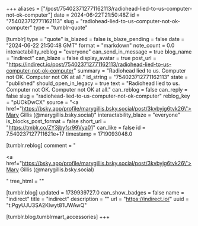+++
aliases = ["/post/754023712771162113/radiohead-lied-to-us-computer-not-ok-computer"]
date = 2024-06-22T21:50:48Z
id = "754023712771162113"
slug = "radiohead-lied-to-us-computer-not-ok-computer"
type = "tumblr-quote"

[tumblr]
type = "quote"
is_blazed = false
is_blaze_pending = false
date = "2024-06-22 21:50:48 GMT"
format = "markdown"
note_count = 0.0
interactability_reblog = "everyone"
can_send_in_message = true
blog_name = "indirect"
can_blaze = false
display_avatar = true
post_url = "https://indirect.io/post/754023712771162113/radiohead-lied-to-us-computer-not-ok-computer"
summary = "Radiohead lied to us. Computer not OK. Computer not OK at all."
id_string = "754023712771162113"
state = "published"
should_open_in_legacy = true
text = "Radiohead lied to us. Computer not OK. Computer not OK at all."
can_reblog = false
can_reply = false
slug = "radiohead-lied-to-us-computer-not-ok-computer"
reblog_key = "pUOkDwCX"
source = "<a href=\"https://bsky.app/profile/marygillis.bsky.social/post/3kvbyjg6tvk26\">Mary Gillis (@marygillis.bsky.social)</a>"
interactability_blaze = "everyone"
is_blocks_post_format = false
short_url = "https://tmblr.co/ZY3jbyfsr99Vya01"
can_like = false
id = 7.540237127711621e+17
timestamp = 1719093048.0

[tumblr.reblog]
comment = "<p><a href=\"https://bsky.app/profile/marygillis.bsky.social/post/3kvbyjg6tvk26\">Mary Gillis (@marygillis.bsky.social)</a></p>"
tree_html = ""

[tumblr.blog]
updated = 1739939727.0
can_show_badges = false
name = "indirect"
title = "indirect"
description = ""
url = "https://indirect.io/"
uuid = "t:PgyUJU3SA2Klwyt81UWAwQ"

[tumblr.blog.tumblrmart_accessories]
+++
